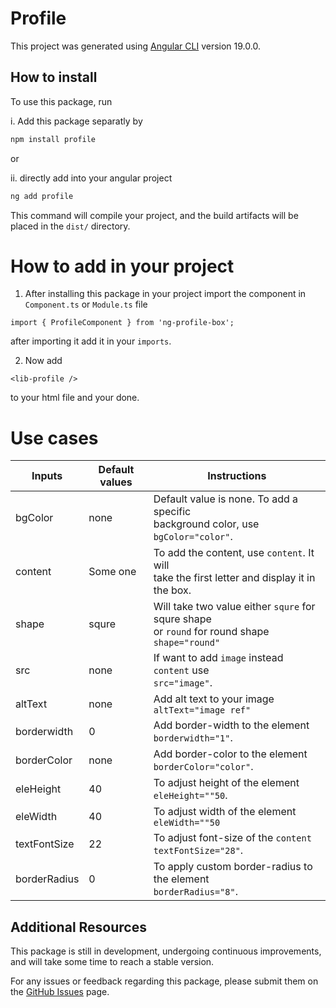 # Profile

This project was generated using [Angular CLI](https://github.com/angular/angular-cli) version 19.0.0.

## How to install

To use this package, run

i. Add this package separatly by
   ```bash
   npm install profile
   ```
or

ii. directly add into your angular project
   ```bash
   ng add profile
   ```

This command will compile your project, and the build artifacts will be placed in the `dist/` directory.

# How to add in your project

1. After installing this package in your project import the component in `Component.ts` or `Module.ts` file
```
import { ProfileComponent } from 'ng-profile-box';
```
after importing it add it in your `imports`.

2. Now add
```
<lib-profile />
```
to your html file and your done.

# Use cases

|    Inputs    |   Default values   |                              Instructions                                  |
|--------------|--------------------|----------------------------------------------------------------------------|
| bgColor      | none               | Default value is none. To add a specific <br> background color, use `bgColor="color"`.  |
| content      | Some one           | To add the content, use `content`. It will <br> take the first letter and display it in the box. |
| shape        | squre              | Will take two value either `squre` for squre shape <br> or `round` for round shape <br> `shape="round"` |
| src          | none               | If want to add `image` instead `content` use <br> `src="image"`. |
| altText      | none               | Add alt text to your image `altText="image ref"` |
| borderwidth  | 0                  | Add border-width to the element <br> `borderwidth="1"`. |
| borderColor  | none               | Add border-color to the element <br> `borderColor="color"`. |
| eleHeight    | 40                 | To adjust height of the element <br> `eleHeight=""50`. |
| eleWidth     | 40                 | To adjust width of the element <br> `eleWidth=""50` |
| textFontSize | 22                 | To adjust font-size of the `content` <br> `textFontSize="28"`. |
| borderRadius | 0                  | To apply custom border-radius to the element <br> `borderRadius="8"`. |


## Additional Resources

This package is still in development, undergoing continuous improvements, and will take some time to reach a stable version.

For any issues or feedback regarding this package, please submit them on the [GitHub Issues](https://github.com/Omdevsinh-Zala/profile/issues) page.
